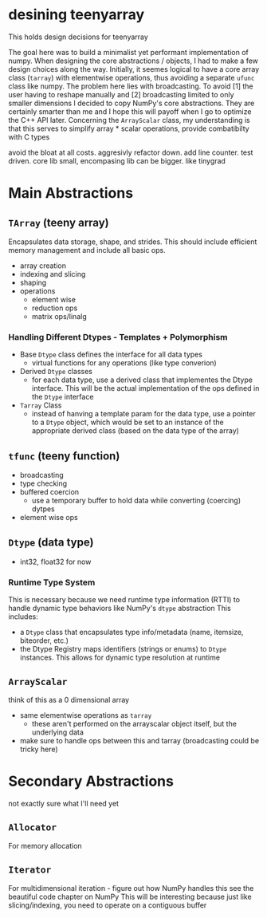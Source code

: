 # desining teenyarray
This holds design decisions for teenyarray

The goal here was to build a minimalist yet performant implementation of numpy. 
When designing the core abstractions / objects, I had to make a few design choices along the way. Initially, it seemes logical to have a core array class (`tarray`) with elementwise operations, thus avoiding a separate `ufunc` class like numpy. The problem here lies with broadcasting. To avoid [1] the user having to reshape manually and [2] broadcasting limited to only smaller dimensions I decided to copy NumPy's core abstractions. They are certainly smarter than me and I hope this will payoff when I go to optimize the C++ API later. Concerning the `ArrayScalar` class, my understanding is that this serves to simplify array * scalar operations, provide combatibilty with C types

avoid the bloat at all costs. aggresivly refactor down. add line counter. test driven. core lib small, encompasing lib can be bigger. like tinygrad

# Main Abstractions

## `TArray` (teeny array)
Encapsulates data storage, shape, and strides. This should include efficient memory management and include all basic ops.

- array creation
- indexing and slicing
- shaping
- operations
  - element wise
  - reduction ops
  - matrix ops/linalg

### Handling Different Dtypes - Templates + Polymorphism
- Base `Dtype` class defines the interface for all data types
  - virtual functions for any operations (like type converion)
- Derived `Dtype` classes
  - for each data type, use a derived class that implementes the Dtype interface. This will be the actual implementation of the ops defined in the `Dtype` interface
- `Tarray` Class
  - instead of hanving a template param for the data type, use a pointer to a `Dtype` object, which would be set to an instance of the appropriate derived class (based on the data type of the array)

## `tfunc` (teeny function)
- broadcasting
- type checking
- buffered coercion
  - use a temporary buffer to hold data while converting (coercing) dytpes
- element wise ops

## `Dtype` (data type)
- int32, float32 for now

### Runtime Type System
This is necessary because we need runtime type information (RTTI) to handle dynamic type behaviors like NumPy's `dtype` abstraction
This includes:
  - a `Dtype` class that encapsulates type info/metadata (name, itemsize, biteorder, etc.) 
  - the Dtype Registry maps identifiers (strings or enums) to `Dtype` instances. This allows for dynamic type resolution at runtime

## `ArrayScalar`
think of this as a 0 dimensional array
- same elementwise operations as `tarray`
  - these aren't performed on the arrayscalar object itself, but the underlying data
- make sure to handle ops between this and tarray (broadcasting could be tricky here)

# Secondary Abstractions
not exactly sure what I'll need yet

## `Allocator`
For memory allocation

## `Iterator`
For multidimensional iteration - figure out how NumPy handles this
see the beautiful code chapter on NumPy
This will be interesting because just like slicing/indexing, you need to operate on a contiguous buffer